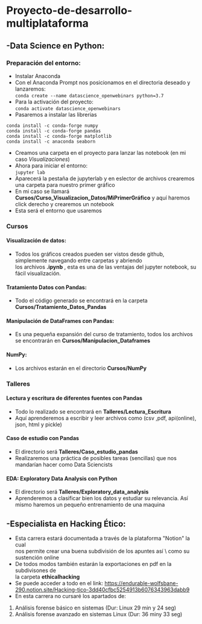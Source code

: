 # Proyecto-de-desarrollo-multiplataforma

## -Data Science en Python:
### Preparación del entorno:
+ Instalar Anaconda
+ Con el Anaconda Prompt nos posicionamos en el directoria deseado y lanzaremos: \
```conda create --name datascience_openwebinars python=3.7```
+ Para la activación del proyecto: \
```conda activate datascience_openwebinars```
+ Pasaremos a instalar las librerias
``` conda install -c conda-forge jupyterlab
conda install -c conda-forge numpy
conda install -c conda-forge pandas
conda install -c conda-forge matplotlib
conda install -c anaconda seaborn 
```
+ Creamos una carpeta en el proyecto para lanzar las notebook (en mi caso *Visualizaciones*)
+ Ahora para iniciar el entorno: \
```jupyter lab```
+ Aparecerá la pestaña de jupyterlab y en eslector de archivos crearemos una carpeta para nuestro primer gráfico
+ En mi caso se llamará **Cursos/Curso_Visualizacion_Datos/MiPrimerGráfico** y aquí haremos click derecho y crearemos un notebook
+ Esta será el entorno que usaremos
### Cursos
#### Visualización de datos:
+ Todos los gráficos creados pueden ser vistos desde github, simplemente navegando entre carpetas y abriendo \
 los archivos **.ipynb** , esta es una de las ventajas del jupyter notebook, su fácil visualización.
#### Tratamiento Datos con Pandas:
+ Todo el código generado se encontrará en la carpeta **Cursos/Tratamiento_Datos_Pandas**
#### Manipulación de DataFrames con Pandas:
+ Es una pequeña expansión del curso de tratamiento, todos los archivos se encontrarán en **Cursos/Manipulacion_Dataframes**
#### NumPy:
+ Los archivos estarán en el directorio **Cursos/NumPy**
### Talleres
#### Lectura y escritura de diferentes fuentes con Pandas
+ Todo lo realizado se encontrará en **Talleres/Lectura_Escritura**
+ Aquí aprenderemos a escribir y leer archivos como (csv ,pdf, api(online), json, html y pickle)
#### Caso de estudio con Pandas
+ El directorio será **Talleres/Caso_estudio_pandas**
+ Realizaremos una práctica de posibles tareas (sencillas) que nos mandarían hacer como Data Sciencists
#### EDA: Exploratory Data Analysis con Python
+ El directorio será **Talleres/Exploratory_data_analysis**
+ Aprenderemos a clasificar bien los datos y estudiar su relevancia. Así mismo haremos un pequeño entrenamiento de una maquina

## -Especialista en Hacking Ético:
+ Esta carrera estará documentada a través de la plataforma "Notion" la cual \
nos permite crear una buena subdivisión de los apuntes así \ como su sustención online
+ De todos modos también estarán la exportaciones en pdf en la subdivisones de \
la carpeta **ethicalhacking**
+ Se puede acceder a todo en el link: https://endurable-wolfsbane-290.notion.site/Hacking-tico-3dd40cfbc5254913b6076343963dabb9
+ En esta carrera no cursaré los apartados de:
1. Análisis forense básico en sistemas (Dur: Linux 29 min y 24 seg)
2. Análisis forense avanzado en sistemas Linux (Dur: 36 miny 33 seg)